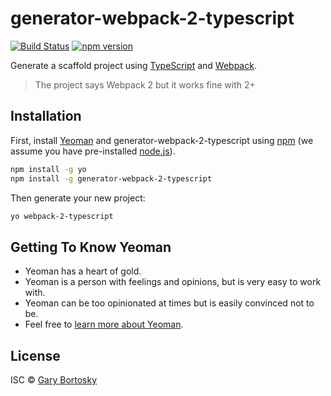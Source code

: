 # generator-webpack-2-typescript 

[![Build Status](https://secure.travis-ci.org/GaryB432/generator-webpack-2-typescript.png?branch=master)](https://travis-ci.org/GaryB432/generator-webpack-2-typescript)
[![npm version](https://badge.fury.io/js/generator-webpack-2-typescript.svg)](http://badge.fury.io/js/generator-webpack-2-typescript)

Generate a scaffold project using [TypeScript](https://www.typescriptlang.org/) and [Webpack](https://webpack.github.io/).

> The project says Webpack 2 but it works fine with 2+

## Installation

First, install [Yeoman](http://yeoman.io) and generator-webpack-2-typescript using [npm](https://www.npmjs.com/) (we assume you have pre-installed [node.js](https://nodejs.org/)).

```bash
npm install -g yo
npm install -g generator-webpack-2-typescript
```

Then generate your new project:

```bash
yo webpack-2-typescript
```

## Getting To Know Yeoman

 * Yeoman has a heart of gold.
 * Yeoman is a person with feelings and opinions, but is very easy to work with.
 * Yeoman can be too opinionated at times but is easily convinced not to be.
 * Feel free to [learn more about Yeoman](http://yeoman.io/).

## License

ISC © [Gary Bortosky]()


[npm-image]: https://badge.fury.io/js/generator-webpack-2-typescript.svg
[npm-url]: https://npmjs.org/package/generator-webpack-2-typescript
[travis-image]: https://travis-ci.org/GaryB432/generator-webpack-2-typescript.svg?branch=master
[travis-url]: https://travis-ci.org/GaryB432/generator-webpack-2-typescript
[daviddm-image]: https://david-dm.org/GaryB432/generator-webpack-2-typescript.svg?theme=shields.io
[daviddm-url]: https://david-dm.org/GaryB432/generator-webpack-2-typescript
[coveralls-image]: https://coveralls.io/repos/GaryB432/generator-webpack-2-typescript/badge.svg
[coveralls-url]: https://coveralls.io/r/GaryB432/generator-webpack-2-typescript
